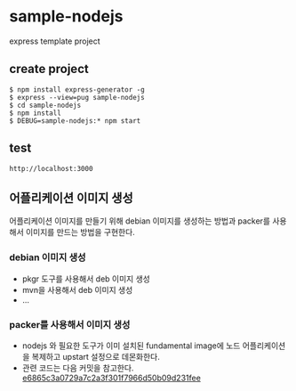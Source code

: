 # sample-nodejs
express template project

## create project
```
$ npm install express-generator -g
$ express --view=pug sample-nodejs
$ cd sample-nodejs
$ npm install
$ DEBUG=sample-nodejs:* npm start
```
## test
```
http://localhost:3000
```

## 어플리케이션 이미지 생성
어플리케이션 이미지를 만들기 위해 debian 이미지를 생성하는 방법과 packer를 사용해서 이미지를 만드는 방법을 구현한다.
### debian 이미지 생성
* pkgr 도구를 사용해서 deb 이미지 생성
* mvn을 사용해서 deb 이미지 생성
* ...
### packer를 사용해서 이미지 생성
* nodejs 와 필요한 도구가 이미 설치된 fundamental image에 노드 어플리케이션을 복제하고 upstart 설정으로 데몬화한다.
* 관련 코드는 다음 커밋을 참고한다. [e6865c3a0729a7c2a3f301f7966d50b09d231fee](https://github.com/seonchg/sample-nodejs/commit/e6865c3a0729a7c2a3f301f7966d50b09d231fee)